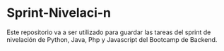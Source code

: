 # Sprint-Nivelaci-n
Este repositorio va a ser utilizado para guardar las tareas del sprint de nivelación de Python, Java, Php y Javascript del Bootcamp de Backend. 
